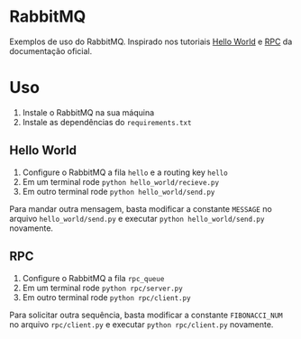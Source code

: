 # RabbitMQ

Exemplos de uso do RabbitMQ. Inspirado nos
tutoriais [Hello World](https://www.rabbitmq.com/tutorials/tutorial-one-python.html)
e [RPC](https://www.rabbitmq.com/tutorials/tutorial-six-python.html) da documentação oficial.

# Uso

1. Instale o RabbitMQ na sua máquina
2. Instale as dependências do `requirements.txt`

## Hello World

1. Configure o RabbitMQ a fila `hello` e a routing key `hello`
2. Em um terminal rode `python hello_world/recieve.py`
3. Em outro terminal rode `python hello_world/send.py`

Para mandar outra mensagem, basta modificar a constante `MESSAGE` no arquivo `hello_world/send.py` e
executar `python hello_world/send.py` novamente.

## RPC

1. Configure o RabbitMQ a fila `rpc_queue`
2. Em um terminal rode `python rpc/server.py`
3. Em outro terminal rode `python rpc/client.py`

Para solicitar outra sequência, basta modificar a constante `FIBONACCI_NUM` no arquivo `rpc/client.py` e
executar `python rpc/client.py` novamente.
